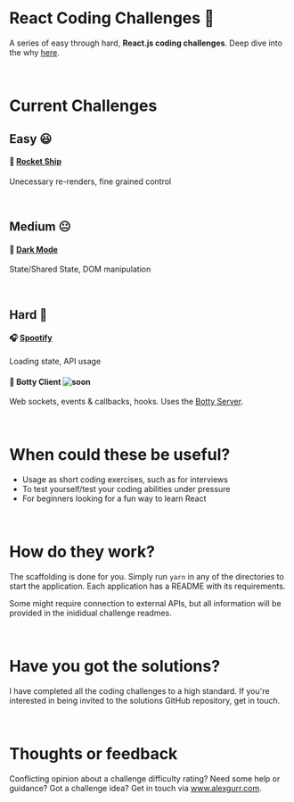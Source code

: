 # React Coding Challenges 👋

A series of easy through hard, **React.js coding challenges**. Deep dive into the why [here](https://dev.to/alexgurr/react-coding-challenges-for-interviews-beginners-1hlk).

&nbsp;
# Current Challenges
## Easy 😃
#### 🚀 [Rocket Ship](https://github.com/alexgurr/react-coding-challenges/tree/master/rocket-ship)
Unecessary re-renders, fine grained control 

&nbsp;
## Medium 😐
#### 🌙 [Dark Mode](https://github.com/alexgurr/react-coding-challenges/tree/master/dark-mode)
State/Shared State, DOM manipulation

&nbsp;
## Hard 😬
#### 🎧 [Spootify](https://github.com/alexgurr/react-coding-challenges/tree/master/spootify)
Loading state, API usage 

#### 🤖 Botty Client ![soon](https://badgen.net/badge/status/coming%20soon/green?icon=)
Web sockets, events & callbacks, hooks. Uses the [Botty Server](https://github.com/alexgurr/botty).

&nbsp;
# When could these be useful?
- Usage as short coding exercises, such as for interviews
- To test yourself/test your coding abilities under pressure
- For beginners looking for a fun way to learn React 

&nbsp;
# How do they work?
The scaffolding is done for you. Simply run `yarn` in any of the directories to start the application. Each application has a README with its requirements.

Some might require connection to external APIs, but all information will be provided in the inididual challenge readmes.

&nbsp;
# Have you got the solutions?
I have completed all the coding challenges to a high standard. If you're interested in being invited to the solutions GitHub repository, get in touch.

&nbsp;
# Thoughts or feedback
Conflicting opinion about a challenge difficulty rating? Need some help or guidance? Got a challenge idea? Get in touch via www.alexgurr.com.
